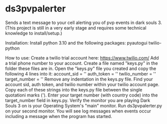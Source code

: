 # ds3pvpalerter
Sends a text message to your cell alerting you of pvp events in dark souls 3.
(This project is still in a very early stage and requires some technical knowledge to install/setup.)

Installation:
    Install python 3.10 and the following packages:
        pyautogui
        twilio-python

How to use:
    Create a twilio trial account here: https://www.twilio.com/
    Add a trial phone number to your account.
    Create a file named "keys.py" in the folder these files are in.
    Open the "keys.py" file you created and copy the following 4 lines into it:
        account_sid = ''
        auth_token = ''
        twilio_number = ''
        target_number = ''
    Remove any indentation in the keys.py file.
    Find your account sid, auth token, and twilio number within your twilio account page.
    Copy each of these strings into the keys.py file between the single quotationi marks (').
    Enter your target number (with country code) into the target_number field in keys.py.
    Verify the monitor you are playing Dark Souls 3 on is your Operating System's "main" monitor.
    Run ds3pvpalerter.py on your second monitor.
    You will see log messages when events occur including a message when the program has started.